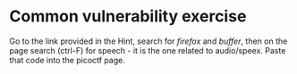 # Common vulnerability exercise

Go to the link provided in the Hint, search for *firefox* and *buffer*, then on the page search (ctrl-F) for speech - it is the one related to audio/speex. Paste that code into the picoctf page.
